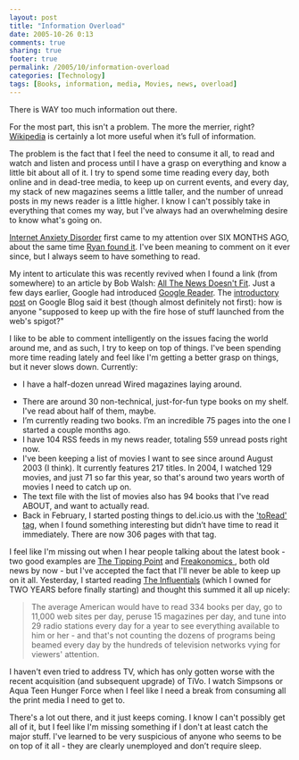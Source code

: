 ```yaml
---
layout: post
title: "Information Overload"
date: 2005-10-26 0:13
comments: true
sharing: true
footer: true
permalink: /2005/10/information-overload
categories: [Technology]
tags: [Books, information, media, Movies, news, overload]
---
```

There is WAY too much information out there.

For the most part, this isn't a problem.  The more the merrier, right?  <a href="http://en.wikipedia.org/">Wikipedia</a> is certainly a lot more useful when it’s full of information.

The problem is the fact that I feel the need to consume it all, to read and watch and listen and process until I have a grasp on everything and know a little bit about all of it.  I try to spend some time reading every day, both online and in dead-tree media, to keep up on current events, and every day, my stack of new magazines seems a little taller, and the number of unread posts in my news reader is a little higher.  I know I can't possibly take in everything that comes my way, but I've always had an overwhelming desire to know what's going on.

<a href="http://www.gigaom.com/2005/04/08/internet-anxiety-disorder-anyone/">Internet Anxiety Disorder</a> first came to my attention over SIX MONTHS AGO, about the same time <a href="http://www.ryandoherty.net/?p=28">Ryan found it</a>.  I've been meaning to comment on it ever since, but I always seem to have something to read.

My intent to articulate this was recently revived when I found a link (from somewhere) to an article by Bob Walsh: <a href="http://www.to-done.com/2005/10/news-doesnt-fit/">All The News Doesn't Fit</a>.  Just a few days earlier, Google had introduced <a href="http://www.google.com/reader/">Google Reader</a>.  The <a href="http://googleblog.blogspot.com/2005/10/feed-world.html">introductory post</a> on Google Blog said it best (though almost definitely not first): how is anyone "supposed to keep up with the fire hose of stuff launched from the web's spigot?"

I like to be able to comment intelligently on the issues facing the world around me, and as such, I try to keep on top of things.  I've been spending more time reading lately and feel like I'm getting a better grasp on things, but it never slows down.  Currently:<ul class="inPostList"><li>I have a half-dozen unread Wired magazines laying around.</li>
<li>There are around 30 non-technical, just-for-fun type books on my shelf.  I've read about half of them, maybe.</li>
<li>I’m currently reading two books.  I’m an incredible 75 pages into the one I started a couple months ago.</li>
<li>I have 104 RSS feeds in my news reader, totaling 559 unread posts right now.</li>
<li>I've been keeping a list of movies I want to see since around August 2003 (I think).  It currently features 217 titles.  In 2004, I watched 129 movies, and just 71 so far this year, so that's around two years worth of movies I need to catch up on.</li>
<li>The text file with the list of movies also has 94 books that I've read ABOUT, and want to actually read.</li>
<li>Back in February, I started posting things to del.icio.us with the <a href="http://del.icio.us/brock/toRead">'toRead' tag</a>, when I found something interesting but didn’t have time to read it immediately.  There are now 306 pages with that tag.</li></ul>
I feel like I'm missing out when I hear people talking about the latest book - two good examples are <a href="http://www.amazon.com/exec/obidos/tg/detail/-/0316316962/">The Tipping Point</a> and <a href="http://www.amazon.com/exec/obidos/tg/detail/-/006073132X/">Freakonomics </a>, both old news by now - but I've accepted the fact that I'll never be able to keep up on it all.  Yesterday, I started reading <a href="http://www.amazon.com/exec/obidos/tg/detail/-/0743227298/">The Influentials</a> (which I owned for TWO YEARS before finally starting) and thought this summed it all up nicely:
<blockquote>The average American would have to read 334 books per day, go to 11,000 web sites per day, peruse 15 magazines per day, and tune into 29 radio stations every day for a year to see everything available to him or her - and that's not counting the dozens of programs being beamed every day by the hundreds of television networks vying for viewers' attention.</blockquote>
I haven't even tried to address TV, which has only gotten worse with the recent acquisition (and subsequent upgrade) of TiVo.  I watch Simpsons or Aqua Teen Hunger Force when I feel like I need a break from consuming all the print media I need to get to.

There's a lot out there, and it just keeps coming.  I know I can't possibly get all of it, but I feel like I'm missing something if I don't at least catch the major stuff.  I've learned to be very suspicious of anyone who seems to be on top of it all - they are clearly unemployed and don’t require sleep.
